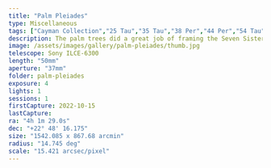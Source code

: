 ```yaml
---
title: "Palm Pleiades"
type: Miscellaneous
tags: ["Cayman Collection","25 Tau","35 Tau","38 Per","44 Per","54 Tau","61 Tau","74 Tau","Alatik (ο Per)","Ati","Barnard's Merope Nebula","Hyadum I (γ Tau)","Hyadum II (δ1 Tau)","IC341","IC349","IC353","IC354","IC360","Maia Nebula","Merope Nebula","NGC1432","NGC1435","Oculus Boreus (ε Tau)","Part of the constellation Perseus (Per)","Part of the constellation Taurus (Tau)","The star Ain","The star Alcyone (η Tau)","The star Atik","The star Atik (ζ Per)","The star Atlas (27 Tau)","The star Electra (17 Tau)","The star Merope (23 Tau)","The star Prima Hyadum","The star Secunda Hyadum","The star λ Tau"]
description: The palm trees did a great job of framing the Seven Sisters from Grand Cayman.
image: /assets/images/gallery/palm-pleiades/thumb.jpg
telescope: Sony ILCE-6300
length: "50mm"
aperture: "37mm"
folder: palm-pleiades
exposure: 4
lights: 1
sessions: 1 
firstCapture: 2022-10-15 
lastCapture:
ra: "4h 1m 29.0s"
dec: "+22° 48' 16.175"
size: "1542.085 x 867.68 arcmin"
radius: "14.745 deg"
scale: "15.421 arcsec/pixel"
---
```

